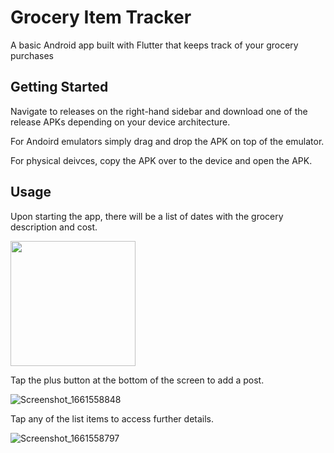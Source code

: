 # Grocery Item Tracker

A basic Android app built with Flutter that keeps track of your grocery purchases

## Getting Started

Navigate to releases on the right-hand sidebar and download one of the release APKs depending on your device architecture.

For Andoird emulators simply drag and drop the APK on top of the emulator.

For physical deivces, copy the APK over to the device and open the APK. 

## Usage

Upon starting the app, there will be a list of dates with the grocery description and cost. 

<img src="[https://your-image-url.type](https://user-images.githubusercontent.com/62896013/188285009-f9f580ea-11e6-4596-88af-2c4eedc50f70.png)" height="200">

Tap the plus button at the bottom of the screen to add a post.

![Screenshot_1661558848](https://user-images.githubusercontent.com/62896013/188285016-2ce5927c-e40d-43fb-b7b3-fc4e52c7be54.png)

Tap any of the list items to access further details.

![Screenshot_1661558797](https://user-images.githubusercontent.com/62896013/188285014-7c3f6ab7-c2f1-476a-85d6-875d03e315e8.png)

